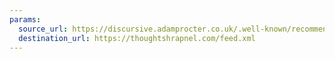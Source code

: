 ```yaml
---
params:
  source_url: https://discursive.adamprocter.co.uk/.well-known/recommendations.opml
  destination_url: https://thoughtshrapnel.com/feed.xml
---
```

